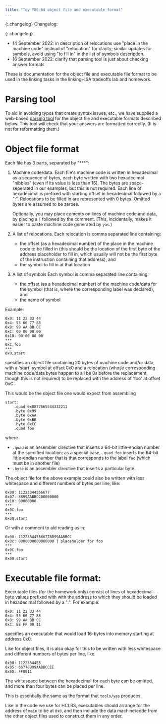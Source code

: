 ```yaml
---
title: "Toy Y86-64 object file and executable format"
...
```


{:.changelog}
Changelog:

{:.changelog}
*  14 September 2022: in description of relocations use "place in the machine code" instead of "relocation" for clarity; similar updates for symbols, avoid using "to fill in" in the list of symbols description.
*  16 September 2022: clarify that parsing tool is just about checking answer formats

These is documentation for the object file and executable file format to be used in the linking tasks
in the linking+ISA tradeoffs lab and homework.

# Parsing tool

To aid in avoiding typos that create syntax issues, etc.,
we have supplied a web-based [parsing tool](linkformatvalidate/)
for the object file and executable formats described below. This tool
will check that your answers are formatted correctly. (It is not for
reformatting them.)

# Object file format

Each file has 3 parts, separated by "***":

1.  Machine code/data.
    Each file's machine code is written in hexadecimal as a sequence of bytes, each byte
    written with two hexadecimal "nibbles" (even if its value is less than 16). The
    bytes are space-seperated in our examples, but this is not required.
    Each line of hexadecimal is prefixed with starting offset in hexadecimal followed by a ":".
    Relocations to be filled in are represented with 0 bytes.
    Omitted bytes are assumed to be zeroes.

    Optionally, you may place coments on lines of machine code and data, by placing
    a `|` followed by the comment. (This, incidentally, makes it easier to paste
    machine code generated by `yas`.)

2.  A list of relocations.
    Each relocation is comma separated line containing:

    *  the offset (as a hexadecimal number) of the place in the machine code to be filled in
       (this should be the location of the first byte of the address placeholder to fill in, which
       usually will not be the first byte of the instruction containing that address), and
    *  the symbol to fill in at that location

3.  A list of symbols
    Each symbol is comma separated line containing:

    *  the offset (as a hexadecimal number) of the machine code/data for the symbol (that is, where the corresponding label was declared), and
    *  the name of symbol

Example:

    0x0: 11 22 33 44
    0x4: 55 66 77 88
    0x8: 99 AA BB CC
    0xC: 00 00 00 00
    0x10: 00 00 00 00
    ***
    0xC,foo
    ***
    0x0,start

specifies an object file containing 20 bytes of machine code and/or data, with
a 'start' symbol at offset 0x0 and a relocation (whose corresponding machine code/data bytes
happen to all be 0s before the replacement, though this is not required)
to be replaced with the address of 'foo' at offset 0xC.

This would be the object file one would expect from assembling

    start:
        .quad 0x8877665544332211
        .byte 0x99
        .byte 0xAA
        .byte 0xBB
        .byte 0xCC
        .quad foo

where
*  `.quad` is an assembler directive that inserts a 64-bit little-endian
    number at the specified location; as a special case, `.quad foo` inserts
    the 64-bit little-endian number that is that corresponds to the label `foo`
    (which must be in another file)
*  `.byte` is an assembler directive that inserts a particular byte.

The object file for the above example could also be written with less whitespace and different numbers of bytes per line, like:

    0x00: 11223344556677
    0x07: 8899AABBCC00000000
    0x10: 00000000
    ***
    0x0C,foo
    ***
    0x00,start

Or with a comment to aid reading as in:

    0x00: 112233445566778899AABBCC
    0x0c: 0000000000000000 | placeholder for foo
    ***
    0x0C,foo
    ***
    0x00,start

# Executable file format:

Executable files (for the homework only) consist of lines of hexadecimal byte values
prefixed with with the address to which they should be loaded in hexadecimal followed by a ":". For example:

    0x0: 11 22 33 44
    0x4: 55 66 77 88
    0x8: 99 AA BB CC
    0xC: EE FF 00 11

specifies an executable that would load 16-bytes into memory starting at address 0x0.

Like for object files, it is also okay for this to be written with less whitespace and different numbers of bytes per line, like:
    
    0x00: 1122334455
    0x05: 66778899AABBCCEE
    0x0D: FF0011

The whitespace between the hexadecimal for each byte can be omitted, and more than four bytes can be placed per line.

This is essentially the same as the format that `tools/yas` produces.

Like in the code we use for HCLRS, executables should arrange for the address of `main` to
be at `0x0`, and then include the data machine/code from the other object files used to construct
them in any order.
